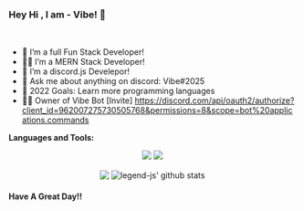 ### Hey Hi , I am  - Vibe! 👋



 
<br />




- 🌱 I’m a full Fun Stack Developer!
- 🐱‍👤 I’m a MERN Stack Developer!
- 🐞 I’m a discord.js Develepor!
- 💬 Ask me about anything on discord: Vibe#2025
- 🥅 2022 Goals: Learn more programming languages
- 🐱‍🐉 Owner of Vibe Bot [Invite] https://discord.com/api/oauth2/authorize?client_id=962007275730505768&permissions=8&scope=bot%20applications.commands


**Languages and Tools:** &nbsp;
<p align="center">
<img src="https://img.shields.io/badge/Node.JS-black?style=for-the-badge&logo=node.js" />
<img src="https://img.shields.io/badge/Javascript-black?style=for-the-badge&logo=javascript" />
</p>
 

<p align="center">
  <img align="center" src="https://github-readme-stats.vercel.app/api/top-langs/?username=VIbeM4N&show_icons=true&layout=compact&hide_border=true&theme=dark" />
  <img align="center" src="https://github-readme-stats.vercel.app/api?username=VibeM4N&show_icons=true&theme=dark&line_height=21" alt="legend-js' github stats"/>
 
 

#### Have A Great Day!!